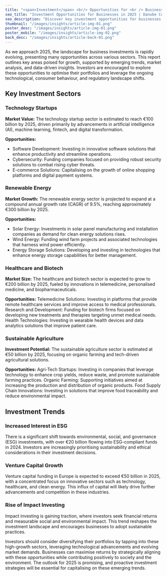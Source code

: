 ```yaml
---
title: "<span>Investment</span> <br/> Opportunities for <br /> Businesses 2025"
seo_title: "Investment Opportunities for Businesses in 2025 | Danube Connections"
seo_description: "Discover key investment opportunities for businesses in 2025. Explore emerging markets and trends to position your company for growth and success."
thumbnail: "/images/insights/article-img-01.png"
poster_desc: "/images/insights/article-img-01.png"
poster_mobile: "/images/insights/article-img-02.png"
back_desc: "/images/insights/article-back-01.png"
--- 
```



As we approach 2025, the landscape for business investments is rapidly evolving, presenting many opportunities across various sectors. This report outlines key areas poised for growth, supported by emerging trends, market analysis, and data-driven insights. Investors are encouraged to explore these opportunities to optimise their portfolios and leverage the ongoing technological, consumer behaviour, and regulatory landscape shifts.

<span class="line"></span>

## Key Investment Sectors

### Technology Startups

**Market Value:** The technology startup sector is estimated to reach €100 billion by 2025, driven primarily by advancements in artificial intelligence (AI), machine learning, fintech, and digital transformation.

**Opportunities:**
- Software Development: Investing in innovative software solutions that enhance productivity and streamline operations.
- Cybersecurity: Funding companies focused on providing robust security solutions to combat rising cyber threats.
- E-commerce Solutions: Capitalising on the growth of online shopping platforms and digital payment systems.

### Renewable Energy

**Market Growth:** The renewable energy sector is projected to expand at a compound annual growth rate (CAGR) of 9.5%, reaching approximately €300 billion by 2025.

**Opportunities:**
- Solar Energy: Investments in solar panel manufacturing and installation companies as demand for clean energy solutions rises.
- Wind Energy: Funding wind farm projects and associated technologies that harness wind power efficiently.
- Energy Storage Solutions: Developing and investing in technologies that enhance energy storage capabilities for better management.

### Healthcare and Biotech

**Market Size:** The healthcare and biotech sector is expected to grow to €200 billion by 2025, fueled by innovations in telemedicine, personalised medicine, and biopharmaceuticals.

**Opportunities:**
Telemedicine Solutions: Investing in platforms that provide remote healthcare services and improve access to medical professionals.
Research and Development: Funding for biotech firms focused on developing new treatments and therapies targeting unmet medical needs.
Health Technologies: Investing in wearable health devices and data analytics solutions that improve patient care.

### Sustainable Agriculture

**Investment Potential:** The sustainable agriculture sector is estimated at €50 billion by 2025, focusing on organic farming and tech-driven agricultural solutions.

**Opportunities:**
Agri-Tech Startups: Investing in companies that leverage technology to enhance crop yields, reduce waste, and promote sustainable farming practices.
Organic Farming: Supporting initiatives aimed at increasing the production and distribution of organic products.
Food Supply Chain Innovations: Investing in solutions that improve food traceability and reduce environmental impact.

<span class="line"></span>

## Investment Trends

### Increased Interest in ESG

There is a significant shift towards environmental, social, and governance (ESG) investments, with over €20 billion flowing into ESG-compliant funds in 2024. Investors are increasingly prioritising sustainability and ethical considerations in their investment decisions.

### Venture Capital Growth

Venture capital funding in Europe is expected to exceed €50 billion in 2025, with a concentrated focus on innovative sectors such as technology, healthcare, and clean energy. This influx of capital will likely drive further advancements and competition in these industries.

### Rise of Impact Investing

Impact investing is gaining traction, where investors seek financial returns and measurable social and environmental impact. This trend reshapes the investment landscape and encourages businesses to adopt sustainable practices.

<span class="line"></span>

Investors should consider diversifying their portfolios by tapping into these high-growth sectors, leveraging technological advancements and evolving market demands. Businesses can maximise returns by strategically aligning with these opportunities while contributing positively to society and the environment. The outlook for 2025 is promising, and proactive investment strategies will be essential for capitalising on these emerging trends.